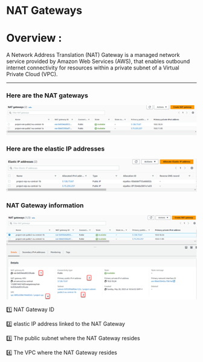 # NAT Gateways

# Overview :

A Network Address Translation (NAT) Gateway is a managed network service provided by  Amazon Web Services (AWS), that enables outbound internet connectivity for resources within a private subnet of a Virtual Private Cloud (VPC).

---

### Here are the NAT gateways

![NAT gateway-00.png](/NAT%20Gateway/NAT%20gateway-00.png)

### Here are the elastic IP addresses

![2023-05-29_11-58-00.png](/NAT%20Gateway/2023-05-29_11-58-00.png)

### NAT Gateway information

![NAT gateway-01.png](/NAT%20Gateway/NAT%20gateway-01.png)

1️⃣ NAT Gateway ID

2️⃣ elastic IP address linked to the NAT Gateway

3️⃣ The public subnet where the NAT Gateway resides

4️⃣ The VPC where the NAT Gateway resides